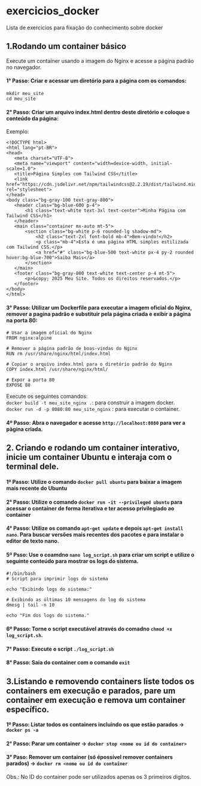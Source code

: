 # exercicios_docker
Lista de exercícios para fixação do conhecimento sobre docker
## 1.Rodando um container básico
Execute um container usando a imagem do Nginx e acesse a página padrão no navegador.
#### 1° Passo: Criar e acessar um diretório para a página com os comandos: 
 `mkdir meu_site`  
 `cd meu_site `  
 #### 2° Passo: Criar um arquivo index.html dentro deste diretório e coloque o conteúdo da página:  
 Exemplo:  
 ```
<!DOCTYPE html>
<html lang="pt-BR">
<head>
    <meta charset="UTF-8">
    <meta name="viewport" content="width=device-width, initial-scale=1.0">
    <title>Página Simples com Tailwind CSS</title>
    <link href="https://cdn.jsdelivr.net/npm/tailwindcss@2.2.19/dist/tailwind.min.css" rel="stylesheet">
</head>
<body class="bg-gray-100 text-gray-800">
    <header class="bg-blue-600 p-4">
        <h1 class="text-white text-3xl text-center">Minha Página com Tailwind CSS</h1>
    </header>
    <main class="container mx-auto mt-5">
        <section class="bg-white p-6 rounded-lg shadow-md">
            <h2 class="text-2xl font-bold mb-4">Bem-vindo!</h2>
            <p class="mb-4">Esta é uma página HTML simples estilizada com Tailwind CSS.</p>
            <a href="#" class="bg-blue-500 text-white px-4 py-2 rounded hover:bg-blue-700">Saiba Mais</a>
        </section>
    </main>
    <footer class="bg-gray-800 text-white text-center p-4 mt-5">
        <p>&copy; 2025 Meu Site. Todos os direitos reservados.</p>
    </footer>
</body>
</html>

```
#### 3° Passo: Utilizar um Dockerfile para executar a imagem oficial do Nginx, remover a pagina padrão e substituir pela página criada e exibir a página na porta 80:  
```
# Usar a imagem oficial do Nginx
FROM nginx:alpine

# Remover a página padrão de boas-vindas do Nginx
RUN rm /usr/share/nginx/html/index.html

# Copiar o arquivo index.html para o diretório padrão do Nginx
COPY index.html /usr/share/nginx/html/

# Expor a porta 80
EXPOSE 80

```
Execute os seguintes comandos:  
`docker build -t meu_site_nginx .`: para construir a imagem docker.   
`docker run -d -p 8080:80 meu_site_nginx` : para executar o container.  
#### 4º Passo: Abra o navegador e acesse `http://localhost:8080` para ver a pàgina criada.  

## 2. Criando e rodando um container interativo, inicie um container Ubuntu e interaja com o terminal dele.
#### 1º Passo: Utilize o comando `docker pull ubuntu` para baixar a imagem mais recente do Ubuntu
#### 2° Passo: Utilize o comando `docker run -it --privileged ubuntu` para acessar o container de forma iterativa e ter acesso privilegiado ao container
#### 4° Passo: Utilize os comando `apt-get update` e depois `apt-get install nano`. Para buscar versões mais recentes dos pacotes e para instalar o editor de texto nano.
#### 5º Psso: Use o coamdno `nano log_script.sh` para criar um script e utilize o seguinte conteúdo para mostrar os logs do sistema.
```
#!/bin/bash
# Script para imprimir logs do sistema

echo "Exibindo logs do sistema:"

# Exibindo as últimas 10 mensagens do log do sistema
dmesg | tail -n 10

echo "Fim dos logs do sistema."

```
#### 6º Passo: Torne o script executável através do comadno `chmod +x log_script.sh`.
#### 7° Passo: Execute o script `./log_script.sh`
#### 8° Passo: Saia do container com o comando `exit`

## 3.Listando e removendo containers liste todos os containers em execução e parados, pare um container em execução e remova um container específico.
#### 1º Passo: Listar todos os containers incluindo os que estão parados -> `docker ps -a`
#### 2° Passo: Parar um container -> `docker stop <nome ou id do container>`
#### 3° Paso: Remover um container (só épossível remover containers parados) -> `docker rm <nome ou id do container`  
Obs.: No ID do container pode ser utilizados apenas os 3 primeiros digitos.
